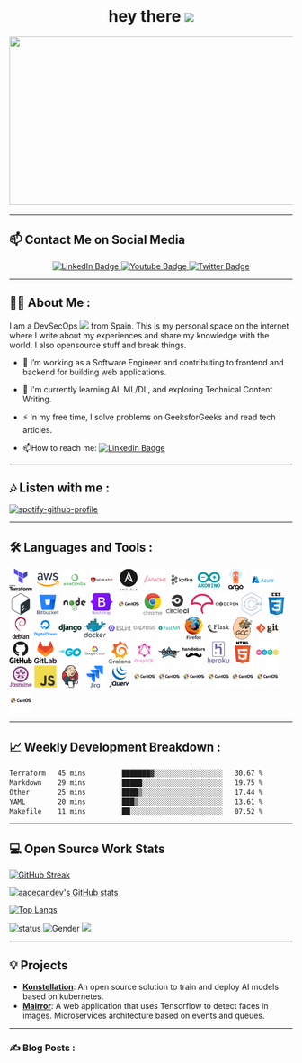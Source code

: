 
<div id="header" align="center">
  <div></div>
  <div id="counters">
    <img src="https://komarev.com/ghpvc/?username=aacecandev&style=flat-square&color=blue" alt=""/>
    <img src="https://visitor-badge.glitch.me/badge?page_id=github.com/aacecandev" alt=""/>
  </div>
  <div>
    <h1>
      hey there
      <img src="https://media.giphy.com/media/hvRJCLFzcasrR4ia7z/giphy.gif" width="30px"/>
    </h1>
  </div>
</div>

<div align="center">
  <img src="https://media.giphy.com/media/dWesBcTLavkZuG35MI/giphy.gif" width="600" height="300"/>
</div>

---

## 📫 Contact Me on Social Media

<div id="contact" align="center">
  <div id="badges">
    <a href="https://www.linkedin.com/in/aacecan/">
      <img src="https://img.shields.io/badge/LinkedIn-blue?style=for-the-badge&logo=linkedin&logoColor=white" alt="LinkedIn Badge"/>
    </a>
    <a href="https://youtube.com/@aacecandev">
      <img src="https://img.shields.io/badge/YouTube-red?style=for-the-badge&logo=youtube&logoColor=white" alt="Youtube Badge"/>
    </a>
    <a href="https://twitter.com/aacecandev">
      <img src="https://img.shields.io/badge/Twitter-blue?style=for-the-badge&logo=twitter&logoColor=white" alt="Twitter Badge"/>
    </a>
  </div>
</div>

---

## :man_technologist: About Me :

I am a DevSecOps <img src="https://media.giphy.com/media/WUlplcMpOCEmTGBtBW/giphy.gif" width="30"> from Spain. This is my personal space on the internet where I write about my experiences and share my knowledge with the world. I also opensource stuff and break things.

- :telescope: I’m working as a Software Engineer and contributing to frontend and backend for building web applications.

- :seedling: I'm currently learning AI, ML/DL, and exploring Technical Content Writing.

- :zap: In my free time, I solve problems on GeeksforGeeks and read tech articles.

- :mailbox:How to reach me: [![Linkedin Badge](https://img.shields.io/badge/-aacecandev-blue?style=flat&logo=Linkedin&logoColor=white)](https://www.linkedin.com/in/aacecan/)

---

## :notes: Listen with me :

[![spotify-github-profile](https://spotify-github-profile.vercel.app/api/view?uid=alexvk89&cover_image=true&theme=default&show_offline=false&background_color=121212)](https://spotify-github-profile.vercel.app/api/view?uid=alexvk89&redirect=true)

---

## :hammer_and_wrench: Languages and Tools :

<div>
  <img src="https://github.com/devicons/devicon/blob/master/icons/terraform/terraform-original-wordmark.svg" title="Terraform" alt="Terraform" width="40" height="40"/>&nbsp;
  <img src="https://github.com/devicons/devicon/blob/master/icons/amazonwebservices/amazonwebservices-original-wordmark.svg" title="AWS" alt="AWS" width="40" height="40"/>&nbsp;
  <img src="https://github.com/devicons/devicon/blob/master/icons/anaconda/anaconda-original-wordmark.svg" title="Anaconda" alt="Anaconda" width="40" height="40"/>&nbsp;
  <img src="https://github.com/devicons/devicon/blob/master/icons/angularjs/angularjs-original-wordmark.svg" title="Angular" alt="Angular" width="40" height="40"/>&nbsp;
  <img src="https://github.com/devicons/devicon/blob/master/icons/ansible/ansible-original-wordmark.svg" title="Ansible" alt="Ansible" width="40" height="40"/>&nbsp;
  <img src="https://github.com/devicons/devicon/blob/master/icons/apache/apache-line-wordmark.svg" title="Apache" alt="Apache " width="40" height="40"/>&nbsp;
  <img src="https://github.com/devicons/devicon/blob/master/icons/apachekafka/apachekafka-original-wordmark.svg"  title="Kafka" alt="Kafka" width="40" height="40"/>&nbsp;
  <img src="https://github.com/devicons/devicon/blob/master/icons/arduino/arduino-original-wordmark.svg" title="Arduino" alt="Arduino" width="40" height="40"/>&nbsp;
  <img src="https://github.com/devicons/devicon/blob/master/icons/argocd/argocd-original-wordmark.svg" title="ArgoCD" alt="ArgoCD" width="40" height="40"/>&nbsp;
  <img src="https://github.com/devicons/devicon/blob/master/icons/azure/azure-original-wordmark.svg" title="Azure" alt="Azure" width="40" height="40"/>&nbsp;
  <img src="https://github.com/devicons/devicon/blob/master/icons/bash/bash-original.svg" title="Bash"  alt="Bash" width="40" height="40"/>&nbsp;
  <img src="https://github.com/devicons/devicon/blob/master/icons/bitbucket/bitbucket-original-wordmark.svg" title="BitBucket"  alt="BitBucket" width="40" height="40"/>&nbsp;
  <img src="https://github.com/devicons/devicon/blob/master/icons/nodejs/nodejs-original-wordmark.svg" title="NodeJS" alt="NodeJS" width="40" height="40"/>&nbsp;
  <img src="https://github.com/devicons/devicon/blob/master/icons/bootstrap/bootstrap-original-wordmark.svg" title="Bootstrap" alt="Bootstrap" width="40" height="40"/>&nbsp;
  <img src="https://github.com/devicons/devicon/blob/master/icons/centos/centos-original-wordmark.svg" title="CentOS" **alt="CentOS" width="40" height="40"/>
  <img src="https://github.com/devicons/devicon/blob/master/icons/chrome/chrome-original-wordmark.svg" title="Chrome" **alt="Chrome" width="40" height="40"/>
  <img src="https://github.com/devicons/devicon/blob/master/icons/circleci/circleci-plain-wordmark.svg" title="CircleCI" **alt="CircleCI" width="40" height="40"/>
  <img src="https://github.com/devicons/devicon/blob/master/icons/codecov/codecov-plain.svg" title="Codecov" **alt="Codecov" width="40" height="40"/>
  <img src="https://github.com/devicons/devicon/blob/master/icons/codepen/codepen-original-wordmark.svg" title="Codepen" **alt="Codepen" width="40" height="40"/>
  <img src="https://github.com/devicons/devicon/blob/master/icons/cplusplus/cplusplus-line.svg" title="CPlusPlus" **alt="CPlusPlus" width="40" height="40"/>
  <img src="https://github.com/devicons/devicon/blob/master/icons/css3/css3-original-wordmark.svg" title="CSS3" **alt="CSS3" width="40" height="40"/>
  <img src="https://github.com/devicons/devicon/blob/master/icons/debian/debian-original-wordmark.svg" title="Debian" **alt="Debian" width="40" height="40"/>
  <img src="https://github.com/devicons/devicon/blob/master/icons/digitalocean/digitalocean-original-wordmark.svg" title="DigitalOcean" **alt="DigitalOcean" width="40" height="40"/>
  <img src="https://github.com/devicons/devicon/blob/master/icons/django/django-plain-wordmark.svg" title="Django" **alt="Django" width="40" height="40"/>
  <img src="https://github.com/devicons/devicon/blob/master/icons/docker/docker-original-wordmark.svg" title="Docker" **alt="Docker" width="40" height="40"/>
  <img src="https://github.com/devicons/devicon/blob/master/icons/eslint/eslint-original-wordmark.svg" title="Eslint" **alt="Eslint" width="40" height="40"/>
  <img src="https://github.com/devicons/devicon/blob/master/icons/express/express-original-wordmark.svg" title="Express" **alt="Express" width="40" height="40"/>
  <img src="https://github.com/devicons/devicon/blob/master/icons/fastapi/fastapi-original-wordmark.svg" title="Fastapi" **alt="Fastapi" width="40" height="40"/>
  <img src="https://github.com/devicons/devicon/blob/master/icons/firefox/firefox-original-wordmark.svg" title="Firefox" **alt="Firefox" width="40" height="40"/>
  <img src="https://github.com/devicons/devicon/blob/master/icons/flask/flask-original-wordmark.svg" title="Flask" **alt="Flask" width="40" height="40"/>
  <img src="https://github.com/devicons/devicon/blob/master/icons/gcc/gcc-original.svg" title="Gcc" **alt="Gcc" width="40" height="40"/>
  <img src="https://github.com/devicons/devicon/blob/master/icons/git/git-original-wordmark.svg" title="Git" **alt="Git" width="40" height="40"/>
  <img src="https://github.com/devicons/devicon/blob/master/icons/github/github-original-wordmark.svg" title="Github" **alt="Github" width="40" height="40"/>
  <img src="https://github.com/devicons/devicon/blob/master/icons/gitlab/gitlab-original-wordmark.svg" title="Gitlab" **alt="Gitlab" width="40" height="40"/>
  <img src="https://github.com/devicons/devicon/blob/master/icons/go/go-original-wordmark.svg" title="Go" **alt="Go" width="40" height="40"/>
  <img src="https://github.com/devicons/devicon/blob/master/icons/googlecloud/googlecloud-original-wordmark.svg" title="GoogleCloud" **alt="GoogleCloud" width="40" height="40"/>
  <img src="https://github.com/devicons/devicon/blob/master/icons/grafana/grafana-original-wordmark.svg" title="Grafana" **alt="Grafana" width="40" height="40"/>
  <img src="https://github.com/devicons/devicon/blob/master/icons/graphql/graphql-plain-wordmark.svg" title="Graphql" **alt="Graphql" width="40" height="40"/>
  <img src="https://github.com/devicons/devicon/blob/master/icons/groovy/groovy-original.svg" title="Groovy" **alt="Groovy" width="40" height="40"/>
  <img src="https://github.com/devicons/devicon/blob/master/icons/handlebars/handlebars-original-wordmark.svg" title="Handlebars" **alt="Handlebars" width="40" height="40"/>
  <img src="https://github.com/devicons/devicon/blob/master/icons/heroku/heroku-original-wordmark.svg" title="Heroku" **alt="Heroku" width="40" height="40"/>
  <img src="https://github.com/devicons/devicon/blob/master/icons/html5/html5-original-wordmark.svg" title="Html5" **alt="Html5" width="40" height="40"/>
  <img src="https://github.com/devicons/devicon/blob/master/icons/hugo/hugo-original-wordmark.svg" title="Hugo" **alt="Hugo" width="40" height="40"/>
  <img src="https://github.com/devicons/devicon/blob/master/icons/jasmine/jasmine-plain-wordmark.svg" title="Jasmine" **alt="Jasmine" width="40" height="40"/>
  <img src="https://github.com/devicons/devicon/blob/master/icons/javascript/javascript-original.svg" title="Javascript" **alt="Javascript" width="40" height="40"/>
  <img src="https://github.com/devicons/devicon/blob/master/icons/jenkins/jenkins-original.svg" title="Jenkins" **alt="Jenkins" width="40" height="40"/>
  <img src="https://github.com/devicons/devicon/blob/master/icons/jira/jira-original-wordmark.svg" title="Jira" **alt="Jira" width="40" height="40"/>
  <img src="https://github.com/devicons/devicon/blob/master/icons/jquery/jquery-original-wordmark.svg" title="Jquery" **alt="Jquery" width="40" height="40"/>
  <img src="https://github.com/devicons/devicon/blob/master/icons/centos/centos-original-wordmark.svg" title="CentOS" **alt="CentOS" width="40" height="40"/>
  <img src="https://github.com/devicons/devicon/blob/master/icons/centos/centos-original-wordmark.svg" title="CentOS" **alt="CentOS" width="40" height="40"/>
  <img src="https://github.com/devicons/devicon/blob/master/icons/centos/centos-original-wordmark.svg" title="CentOS" **alt="CentOS" width="40" height="40"/>
  <img src="https://github.com/devicons/devicon/blob/master/icons/centos/centos-original-wordmark.svg" title="CentOS" **alt="CentOS" width="40" height="40"/>
  <img src="https://github.com/devicons/devicon/blob/master/icons/centos/centos-original-wordmark.svg" title="CentOS" **alt="CentOS" width="40" height="40"/>
  <img src="https://github.com/devicons/devicon/blob/master/icons/centos/centos-original-wordmark.svg" title="CentOS" **alt="CentOS" width="40" height="40"/>
  <img src="https://github.com/devicons/devicon/blob/master/icons/centos/centos-original-wordmark.svg" title="CentOS" **alt="CentOS" width="40" height="40"/>
</div>

---

## :chart_with_upwards_trend: Weekly Development Breakdown :

<!--START_SECTION:waka-->

```txt
Terraform   45 mins         ███████▓░░░░░░░░░░░░░░░░░   30.67 %
Markdown    29 mins         █████░░░░░░░░░░░░░░░░░░░░   19.75 %
Other       25 mins         ████▒░░░░░░░░░░░░░░░░░░░░   17.44 %
YAML        20 mins         ███▒░░░░░░░░░░░░░░░░░░░░░   13.61 %
Makefile    11 mins         ██░░░░░░░░░░░░░░░░░░░░░░░   07.52 %
```

<!--END_SECTION:waka-->

---

## 💻 Open Source Work Stats

[![GitHub Streak](http://github-readme-streak-stats.herokuapp.com?user=aacecandev&theme=dark&background=000000)](https://git.io/streak-stats)

[![aacecandev's GitHub stats](https://github-readme-stats.vercel.app/api?username=aacecandev)](https://github.com/anuraghazra/github-readme-stats)

[![Top Langs](https://github-readme-stats.vercel.app/api/top-langs/?username=aacecandev&layout=compact&theme=vision-friendly-dark)](https://github.com/anuraghazra/github-readme-stats)



![status](https://img.shields.io/badge/status-up-brightgreen) ![Gender](https://img.shields.io/badge/gender-%F0%9F%A4%B5-lightgrey) ![](https://visitor-badge.glitch.me/badge?page_id=github.com/aacecandev)

---

## 💡 Projects

- [**Konstellation**](https://www.konstellation.io/): An open source solution to train and deploy AI models based on kubernetes.
- [**Mairror**](https://mairror.aacecan.com): A web application that uses Tensorflow to detect faces in images. Microservices architecture based on events and queues.

---

### :writing_hand: Blog Posts :

<!-- BLOG-POST-LIST:START -->
<!-- BLOG-POST-LIST:END -->


<!--
**lizheming/lizheming** is a ✨ _special_ ✨ repository because its `README.md` (this file) appears on your GitHub profile.

Here are some ideas to get you started:

- 🔭 I’m currently working on ...
- 🌱 I’m currently learning ...
- 👯 I’m looking to collaborate on ...
- 🤔 I’m looking for help with ...
- 💬 Ask me about ...
- 📫 How to reach me: ...
- 😄 Pronouns: ...
- ⚡ Fun fact: ...
-->


[2]: https://segmentfault.com/u/lizheming
[3]: https://www.v2ex.com/member/lizheming

